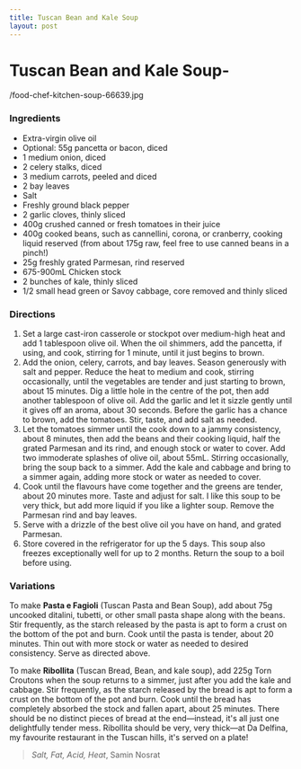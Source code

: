 ```yaml
---
title: Tuscan Bean and Kale Soup
layout: post
---
```

# Tuscan Bean and Kale Soup-

/food-chef-kitchen-soup-66639.jpg

### Ingredients
- Extra-virgin olive oil
- Optional: 55g pancetta or bacon, diced
- 1 medium onion, diced
- 2 celery stalks, diced
- 3 medium carrots, peeled and diced
- 2 bay leaves
- Salt
- Freshly ground black pepper
- 2 garlic cloves, thinly sliced
- 400g crushed canned or fresh tomatoes in their juice
- 400g cooked beans, such as cannellini, corona, or cranberry, cooking liquid reserved (from about 175g raw, feel free to use canned beans in a pinch!)
- 25g freshly grated Parmesan, rind reserved
- 675-900mL Chicken stock
- 2 bunches of kale, thinly sliced
- 1/2 small head green or Savoy cabbage, core removed and thinly sliced

### Directions
1. Set a large cast-iron casserole or stockpot over medium-high heat and add 1 tablespoon olive oil. When the oil shimmers, add the pancetta, if using, and cook, stirring for 1 minute, until it just begins to brown.
2. Add the onion, celery, carrots, and bay leaves. Season generously with salt and pepper. Reduce the heat to medium and cook, stirring occasionally, until the vegetables are tender and just starting to brown, about 15 minutes. Dig a little hole in the centre of the pot, then add another tablespoon of olive oil. Add the garlic and let it sizzle gently until it gives off an aroma, about 30 seconds. Before the garlic has a chance to brown, add the tomatoes. Stir, taste, and add salt as needed.
3. Let the tomatoes simmer until the cook down to a jammy consistency, about 8 minutes, then add the beans and their cooking liquid, half the grated Parmesan and its rind, and enough stock or water to cover. Add two immoderate splashes of olive oil, about 55mL. Stirring occasionally, bring the soup back to a simmer. Add the kale and cabbage and bring to a simmer again, adding more stock or water as needed to cover.
4. Cook until the flavours have come together and the greens are tender, about 20 minutes more. Taste and adjust for salt. I like this soup to be very thick, but add more liquid if you like a lighter soup. Remove the Parmesan rind and bay leaves.
5. Serve with a drizzle of the best olive oil you have on hand, and grated Parmesan.
6. Store covered in the refrigerator for up the 5 days. This soup also freezes exceptionally well for up to 2 months. Return the soup to a boil before using.

### Variations
To make **Pasta e Fagioli** (Tuscan Pasta and Bean Soup), add about 75g uncooked ditalini, tubetti, or other small pasta shape along with the beans. Stir frequently, as the starch released by the pasta is apt to form a crust on the bottom of the pot and burn. Cook until the pasta is tender, about 20 minutes. Thin out with more stock or water as needed to desired consistency. Serve as directed above.

To make **Ribollita** (Tuscan Bread, Bean, and kale soup), add 225g Torn Croutons when the soup returns to a simmer, just after you add the kale and cabbage. Stir frequently, as the starch released by the bread is apt to form a crust on the bottom of the pot and burn. Cook until the bread has completely absorbed the stock and fallen apart, about 25 minutes. There should be no distinct pieces of bread at the end—instead, it's all just one delightfully tender mess. Ribollita should be very, very thick—at Da Delfina, my favourite restaurant in the Tuscan hills, it's served on a plate!

> *Salt, Fat, Acid, Heat*, Samin Nosrat

